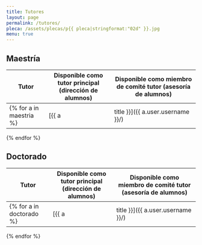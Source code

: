 ```yaml
---
title: Tutores
layout: page
permalink: /tutores/
pleca: /assets/plecas/p{{ pleca|stringformat:"02d" }}.jpg
menu: true
---
```


## Maestría

| Tutor | Disponible como tutor principal (dirección de alumnos) | Disponible como miembro de comité tutor (asesoría de alumnos) |
|-------|--------------------------------------------------------|---------------------------------------------------------------|
{% for a in maestria %}| [{{ a|title }}]({{ a.user.username }}/) | {% if a.disponible_tutor %}&#10004;{% endif %} | {% if a.disponible_miembro %}&#10004;{% endif %} |
{% endfor %}


## Doctorado

| Tutor | Disponible como tutor principal (dirección de alumnos) | Disponible como miembro de comité tutor (asesoría de alumnos) |
|-------|--------------------------------------------------------|---------------------------------------------------------------|
{% for a in doctorado %}| [{{ a|title }}]({{ a.user.username }}/) | {% if a.disponible_tutor %}&#10004;{% endif %} | {% if a.disponible_miembro %}&#10004;{% endif %} |
{% endfor %}

